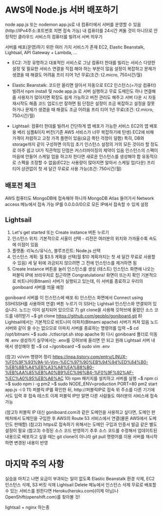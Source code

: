 # AWS에 Node.js 서버 배포하기
node app.js 또는 nodemon app.js로 내 컴퓨터에서 서버를 운영할 수 있음
(http://IPv4주소:포트번호 치면 접속 가능)
내 컴퓨터를 24시간 켜둘 것이 아니므로 
안정적인 클라우드 서비스의 컴퓨터를 빌려서 서버 띄우기

서버를 배포(운영)하기 위한 여러 가지 서비스가 존재
EC2, Elastic Beanstalk, Lightsail, API Gateway + Lambda, ...

- EC2: 가장 유명하고 대표적인 서비스로 그냥 컴퓨터 한대를 빌리는 서비스
다양한 설정 및 필요한 서비스 연결을 직접 해야 하는 부분이 많음
설정이 복잡하고 문제가 생겼을 때 해결도 어려움
프리 티어 1년 무료(조건: t2.micro, 750시간/월)

- Elastic Beanstalk: 코드만 올리면 알아서 자동으로 EC2 인스턴스(=가상 컴퓨터) 빌려서
npm install 및 node app.js 로 서버 실행하고 무료 도메인도 하나 연결해줌
사용자가 많아지면 확장도 쉽게 가능하고 버전 관리도 해주고 서버 다운 시 자동 재시작도 해줌
코드 업로드만 잘하면 됨
단점은 설정이 조금 복잡하고 설정을 잘못하거나 문제가 생겼을 때 해결도 조금 어려움
프리 티어 1년 무료(조건: t2.micro, 750시간/월)

- Lightsail: 컴퓨터 한대를 빌려서 간단하게 앱 배포가 가능한 서비스
EC2의 앱 배포용 베리 심플&이지 버전(기존 AWS 서비스가 너무 복잡하기에 탄생)
EC2에 비해 가격이 저렴하고 고정 가격 플랜이 있음(요금 폭탄 걱정이 덜함)
특히, DB와 storage까지 같이 구성하면 이득임
초기 인스턴스 설정의 거의 모든 것이라 할 정도로 아주 쉽고 UI가 직관적임
단점은 커스터마이징의 제약이 있음
인스턴스의 스펙이 마음에 안들어 스케일 업을 하고자 한다면 새로운 인스턴스를 생성해야 함
유동적으로 스펙을 조정할 수 없음(EC2는 사용량이 많아지면 알아서 스케일 업/다운)
프리 티어 상관없이 첫 세 달간 무료로 사용 가능(조건: 750시간/월)

## 배포전 체크
AWS 컴퓨터도 MongoDB에 접속해야 하니까
MongoDB Atlas 들어가서 Network access 메뉴에서
접속 가능 IP를 0.0.0.0/0으로 모든 IP에서 접속할 수 있게 설정

## Lightsail
1) Let's get started 또는 Create instance 버튼 누르기
2) 인스턴스 위치: 기본적으로 서울이 선택 - 리전은 여러분의 위치와 가까울수록 속도에 이점이 있음
3) 플랫폼: 리눅스/유닉스, 블루프린트: Node.js 선택
4) 인스턴스 계획: 월 $3.5 계획을 선택(월 $10 계획까지는 첫 세 달간 무료로 사용할 수 있음) 
세 달 뒤에 과금되지 않으려면 그 전에 인스턴스를 제거하면 됨
5) Create Instance 버튼을 눌러 인스턴스를 생성
(테스트) 인스턴스 화면에 나오는 퍼블릭 IP에 브라우저로 접근하면 Congratulations! 화면이 뜨는지 확인
기본적으로 비트나미(Bitnami) 서버가 실행되고 있는데, 이 서버를 종료하고 우리의 goniboard 서버를 띄울 예정

goniboard 서버를 이 인스턴스에 배포
6) 인스턴스 화면에서 Connect using SSH(SSH를 사용하여 연결) 버튼 누르기
이 SSH는 Lightsail 인스턴스와 연결되어 있습니다. 노드는 이미 설치되어 있으므로
7) git clone을 사용해 깃허브에 올렸던 소스 코드를 내려받기
~$ git clone https://github.com/geoblo/goniboard.git
8) Lightsail에서는 기본적으로 비트나미 아파치(Bitnami apache) 서버가 켜져 있음
노드 서버와 같이 쓸 수는 없으므로 아파치 서버를 종료하는 명령어를 입력
~$ cd /opt/bitnami
~$ sudo ./ctlscript.sh stop apache
9) 다시 goniboard 폴더로 이동해 .env 생성하기
실무에서는 .env를 깃허브에 올리면 안 되고 원래 Lightsail 서버 내에서 생성해야 함
~$ cd ~/goniboard
~$ sudo vim .env

(참고) vi/vim 명령어 정리
https://inpa.tistory.com/entry/LINUX-%F0%9F%93%9A-Vi-Vim-%EC%97%90%EB%94%94%ED%84%B0-%EB%8B%A4%EB%A3%A8%EA%B8%B0-%EB%AA%85%EB%A0%B9%EC%96%B4-%F0%9F%92%AF-%EC%A0%95%EB%A6%AC
10) npm 패키지를 설치하고 서버를 실행
~$ npm ci
~$ sudo npm i -g pm2
~$ sudo NODE_ENV=production PORT=80 pm2 start app.js -i 0
11) 퍼블릭 IP를 확인한 뒤, http://퍼블릭IP로 접속
위 주소를 다른 기기에서도 입력 후 접속 테스트
이제 퍼블릭 IP만 알면 다른 사람들도 여러분의 서비스에 접속 가능

(참고1) 퍼블릭 IP 대신 goniboard.com과 같은 도메인을 사용하고 싶다면, 
도메인 판매처에서 도메인을 구입한 후 AWS의 Route 53 서비스에서 연결(물론 AWS에서 도메인도 판매함)
(참고2) https로 접속하기 위해서는 도메인 구입과 인증서 발급 같은 별도 설정이 필요
(참고3) 수정된 소스 코드 반영하기
추후 소스 코드를 수정해서 업데이트된 내용으로 배포하고 싶을 때는 git clone이 아니라 git pull 명령어를 이용
서버를 재시작하면 변경된 내용이 반영

# 마지막 주의 사항
실습을 마치고 나면 요금이 부과되는 일이 없도록
Elastic Beanstalk 환경 삭제, EC2 인스턴스 삭제, S3 버킷 삭제
Lightsail Delete 메뉴에서 인스턴스 삭제
무료로 배포할 수 있는 서비스를 원한다면 Heroku(heroku.com)(이제 아님)나 OpenShift(openshift.com)를 찾아볼 것!

lightsail + nginx 하는중